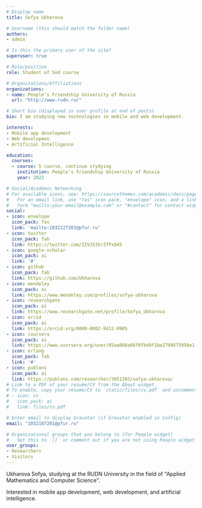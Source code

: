 ```yaml
---
# Display name
title: Sofya Ukharova

# Username (this should match the folder name)
authors:
- admin

# Is this the primary user of the site?
superuser: true

# Role/position
role: Student of 5nd course

# Organizations/Affiliations
organizations:
- name: People's Friendship University of Russia
  url: "http://www.rudn.ru/"

# Short bio (displayed in user profile at end of posts)
bio: I am studying new technologies in mobile and web development.

interests:
- Mobile app development
- Web developmen
- Artificial Intelligence

education:
  courses:
  - course: 5 course, continue stydying
    institution: People's Friendship University of Russia
    year: 2022

# Social/Academic Networking
# For available icons, see: https://sourcethemes.com/academic/docs/page-builder/#icons
#   For an email link, use "fas" icon pack, "envelope" icon, and a link in the
#   form "mailto:your-email@example.com" or "#contact" for contact widget.
social:
- icon: envelope
  icon_pack: fas
  link: 'mailto:1032227201@pfur.ru'
- icon: twitter
  icon_pack: fab
  link: https://twitter.com/ZIVJS3SrZfPxQ45
- icon: google-scholar
  icon_pack: ai
  link: '#'
- icon: github
  icon_pack: fab
  link: https://github.com/Ukharova
- icon: mendeley
  icon_pack: ai
  link: https://www.mendeley.com/profiles/sofya-ukharova
- icon: researchgate
  icon_pack: ai
  link: https://www.researchgate.net/profile/Sofya_Ukharova
- icon: orcid
  icon_pack: ai
  link: https://orcid.org/0000-0002-9412-0905
- icon: coursera
  icon_pack: ai
  link: https://www.coursera.org/user/85aa008a88f0fb49f1be2799575958e1
- icon: erlang
  icon_pack: fab
  link: '#'
- icon: publons
  icon_pack: ai
  link: https://publons.com/researcher/3651393/sofya-ukharova/
# Link to a PDF of your resume/CV from the About widget.
# To enable, copy your resume/CV to `static/files/cv.pdf` and uncomment the lines below.
# - icon: cv
#   icon_pack: ai
#   link: files/cv.pdf

# Enter email to display Gravatar (if Gravatar enabled in Config)
email: "1032187201@pfur.ru"

# Organizational groups that you belong to (for People widget)
#   Set this to `[]` or comment out if you are not using People widget.
user_groups:
- Researchers
- Visitors
---
```


Ukharova Sofya, studying at the RUDN University in the field of "Applied Mathematics and Computer Science".

Interested in mobile app development, web development, and artificial intelligence.
